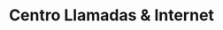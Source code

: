 ---
title: "Centro Llamadas & Internet"
url: /villa-altagracia/centro-llamadas-y-internet/
shop: general
---